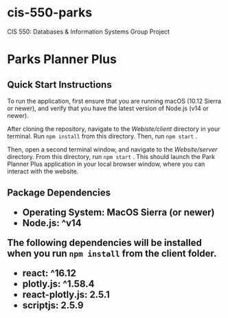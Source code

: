 # cis-550-parks
CIS 550: Databases & Information Systems
Group Project

<h1> Parks Planner Plus </h1>


<h2> Quick Start Instructions </h2>
To run the application, first ensure that you are running macOS (10.12 Sierra or newer), and verify that you have the latest version of Node.js (v14 or newer). 


After cloning the repository, navigate to the _Webiste/client_ directory in your terminal. Run `npm install`  from this directory. Then, run `npm start` . 


Then, open a second terminal window, and navigate to the _Website/server_ directory. From this directory, run `npm start` . This should launch the Park Planner Plus application in your local browser window, where you can interact with the website.  


<h2> Package Dependencies
  
  - Operating System: MacOS Sierra (or newer)
  - Node.js: ^v14
  
 The following dependencies will be installed when you run `npm install` from the client folder.
 
  - react: ^16.12
  - plotly.js: ^1.58.4
  - react-plotly.js: 2.5.1
  - scriptjs: 2.5.9

